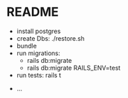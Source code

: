 # README

- install postgres
- create Dbs: ./restore.sh
- bundle
- run migrations: 
  - rails db:migrate
  - rails db:migrate RAILS_ENV=test
- run tests: rails t
* ...
